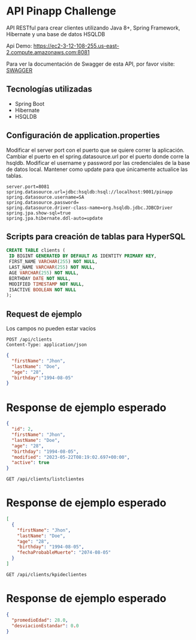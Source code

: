 # API Pinapp Challenge

API RESTful para crear clientes utilizando Java 8+, Spring Framework, Hibernate y una base de datos HSQLDB

Api Demo: https://ec2-3-12-108-255.us-east-2.compute.amazonaws.com:8081

Para ver la documentación de Swagger de esta API, por favor visite: [SWAGGER](https://app.swaggerhub.com/apis/azamma/pinappchallenge/1.0.0)

## Tecnologías utilizadas

- Spring Boot
- Hibernate
- HSQLDB

## Configuración de application.properties

Modificar el server port con el puerto que se quiere correr la aplicación.
Cambiar el puerto en el spring.datasource.url por el puerto donde corre la hsqldb.
Modificar el username y password por las credenciales de la base de datos local.
Mantener como update para que únicamente actualice las tablas.
```properties
server.port=8081
spring.datasource.url=jdbc:hsqldb:hsql://localhost:9001/pinapp
spring.datasource.username=SA
spring.datasource.password=
spring.datasource.driver-class-name=org.hsqldb.jdbc.JDBCDriver
spring.jpa.show-sql=true
spring.jpa.hibernate.ddl-auto=update
```

## Scripts para creación de tablas para HyperSQL

```sql
CREATE TABLE clients (
 ID BIGINT GENERATED BY DEFAULT AS IDENTITY PRIMARY KEY,
 FIRST_NAME VARCHAR(255) NOT NULL,
 LAST_NAME VARCHAR(255) NOT NULL,
 AGE VARCHAR(255) NOT NULL,
 BIRTHDAY DATE NOT NULL,
 MODIFIED TIMESTAMP NOT NULL,
 ISACTIVE BOOLEAN NOT NULL
);
```
## Request de ejemplo

Los campos no pueden estar vacíos

```
POST /api/clients
Content-Type: application/json
```

```json
{
  "firstName": "Jhon",
  "lastName": "Doe",
  "age": "28",
  "birthday":"1994-08-05"
}
```

# Response de ejemplo esperado 

```json
{
  "id": 2,
  "firstName": "Jhon",
  "lastName": "Doe",
  "age": "28",
  "birthday": "1994-08-05",
  "modified": "2023-05-22T08:19:02.697+00:00",
  "active": true
}

```

```
GET /api/clients/listclientes
```
# Response de ejemplo esperado

```json
[
  {
    "firstName": "Jhon",
    "lastName": "Doe",
    "age": "28",
    "birthday": "1994-08-05",
    "fechaProbableMuerte": "2074-08-05"
  }
]

```

```
GET /api/clients/kpideclientes
```
# Response de ejemplo esperado

```json
{
  "promedioEdad": 28.0,
  "desviacionEstandar": 0.0
}
```

